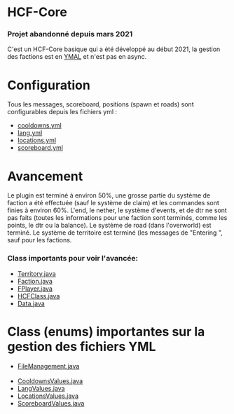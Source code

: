 # HCF-Core
### Projet abandonné depuis mars 2021
C'est un HCF-Core basique qui a été développé au début 2021, la gestion des factions est en [YMAL](https://en.wikipedia.org/wiki/YAML) et n'est pas en async.
# Configuration
<p>Tous les messages, scoreboard, positions (spawn et roads) sont configurables depuis les fichiers yml :</p>

<ul>
  <li><a href="https://haste.flaxeneel2.net/qMF4SXO1yRZX2MhpEbSu5kEei6YE72C58a2yJYno4HB2OwL1w5.yaml">cooldowns.yml</a></li>
  <li><a href="https://haste.flaxeneel2.net/sdqCcmyOnv0huvU654Pc20r9Di26yBKUHCf7j4UogDynFeeLJ3.yaml">lang.yml</a></li>
  <li><a href="https://haste.flaxeneel2.net/0wUtBToKWbvlua5M8rEOoPTlcOpiFWt30vgSTK7Cuz1LbmQN7F.yaml">locations.yml</a></li>
  <li><a href="https://haste.flaxeneel2.net/JwbhHTh6VqOgTBi9LOJYGzwD7N3K7fQEZEJBn0Tp1BiZvf2htq.yaml">scoreboard.yml</a></li>
</ul>

# Avancement
Le plugin est terminé à environ 50%, une grosse partie du système de faction a été effectuée (sauf le système de claim) et les commandes sont finies à environ 60%.
L'end, le nether, le système d'events, et de dtr ne sont pas faits (toutes les informations pour une faction sont terminés, comme les points, le dtr ou la balance).
Le système de road (dans l'overworld) est terminé. Le système de territoire est terminé (les messages de "Entering <road>", sauf pour les factions.

### Class importants pour voir l'avancée:
<ul>
  <li><a href="https://github.com/Rhodless/HCF-Core/blob/main/src/main/java/fr/rhodless/hcfcore/faction/Territory.java">Territory.java</a></li>
  <li><a href="https://github.com/Rhodless/HCF-Core/blob/main/src/main/java/fr/rhodless/hcfcore/faction/Faction.java">Faction.java</a></li>
  <li><a href="https://github.com/Rhodless/HCF-Core/blob/main/src/main/java/fr/rhodless/hcfcore/player/FPlayer.java">FPlayer.java</a></li>
  <li><a href="https://github.com/Rhodless/HCF-Core/blob/main/src/main/java/fr/rhodless/hcfcore/player/HCFClass.java">HCFClass.java</a></li>
  <li><a href="https://github.com/Rhodless/HCF-Core/blob/main/src/main/java/fr/rhodless/hcfcore/player/Data.java">Data.java</a></li>
</ul>

# Class (enums) importantes sur la gestion des fichiers YML
<ul>
  <li><a href="https://github.com/Rhodless/HCF-Core/blob/main/src/main/java/fr/rhodless/hcfcore/file/FileManagement.java">FileManagement.java</a></li>
  <br>
  <li><a href="https://github.com/Rhodless/HCF-Core/blob/main/src/main/java/fr/rhodless/hcfcore/file/CooldownsValues.java">CooldownsValues.java</a></li>
  <li><a href="https://github.com/Rhodless/HCF-Core/blob/main/src/main/java/fr/rhodless/hcfcore/file/LangValues.java">LangValues.java</a></li>
  <li><a href="https://github.com/Rhodless/HCF-Core/blob/main/src/main/java/fr/rhodless/hcfcore/file/LocationsValues.java">LocationsValues.java</a></li>
  <li><a href="https://github.com/Rhodless/HCF-Core/blob/main/src/main/java/fr/rhodless/hcfcore/file/ScoreboardValues.java">ScoreboardValues.java</a></li>
</ul>

